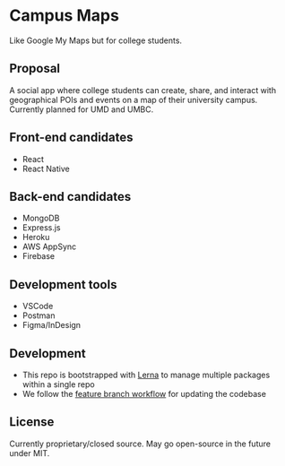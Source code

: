 # Campus Maps
Like Google My Maps but for college students.

## Proposal 
A social app where college students can create, share, and interact with geographical POIs and events on a map of their university campus. Currently planned for UMD and UMBC.

## Front-end candidates
- React
- React Native

## Back-end candidates
- MongoDB
- Express.js
- Heroku
- AWS AppSync
- Firebase

## Development tools
- VSCode
- Postman
- Figma/InDesign

## Development

- This repo is bootstrapped with [Lerna](https://lerna.js.org/) to manage multiple packages within a single repo
- We follow the [feature branch workflow](https://docs.gitlab.com/ee/gitlab-basics/feature_branch_workflow.html) for updating the codebase

## License

Currently proprietary/closed source. May go open-source in the future under MIT.

